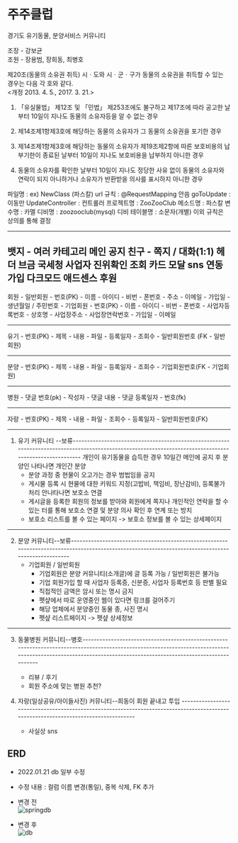 # 주주클럽  
경기도 유기동물, 분양서비스 커뮤니티

조장 - 강보균  
조원 - 장용범, 장희동, 최병호

제20조(동물의 소유권 취득) 시ㆍ도와 시ㆍ군ㆍ구가 동물의 소유권을 취득할 수 있는 경우는 다음 각 호와 같다.  
<개정 2013. 4. 5., 2017. 3. 21.>

1. 「유실물법」 제12조 및 「민법」 제253조에도 불구하고 제17조에 따라 공고한 날부터 10일이 지나도 동물의 소유자등을 알 수 없는 경우

2. 제14조제1항제3호에 해당하는 동물의 소유자가 그 동물의 소유권을 포기한 경우

3. 제14조제1항제3호에 해당하는 동물의 소유자가 제19조제2항에 따른 보호비용의 납부기한이 종료된 날부터 10일이 지나도 보호비용을 납부하지 아니한 경우

4. 동물의 소유자를 확인한 날부터 10일이 지나도 정당한 사유 없이 동물의 소유자와 연락이 되지 아니하거나 소유자가 반환받을 의사를 표시하지 아니한 경우


파일명 : ex) NewClass (파스칼)
url 규칙 : @RequestMapping 안씀
	goToUpdate : 이동만
	UpdateController : 컨트롤러
프로젝트명 : ZooZooClub
메소드명 : 파스칼
변수명 : 카멜
디비명 : zoozooclub(mysql)
디비 테이블명 : 소문자(개별)
이외 규칙은 상의를 통해 결정

------------------------------------------
뱃지
	- 여러 카테고리
메인 공지
친구
	- 쪽지 / 대화(1:1)
헤더 브금
국세청 사업자 진위확인 조회
카드
모달
sns 연동 가입
다크모드
애드센스
후원
--------------------------------------------------------------------------------------------------------------------------------------------------------------------------------------------
회원 
	- 일반회원
		- 번호(PK)
		- 이름
		- 아이디
		- 비번
		- 폰번호
		- 주소
		- 이메일
		- 가입일
		- 생년월일 / 주민번호
	- 기업회원
		- 번호(PK)
		- 이름
		- 아이디
		- 비번
		- 폰번호
		- 사업자등록번호
		- 상호명
		- 사업장주소
		- 사업장연락번호
		- 가입일
		- 이메일

-----------------------------------------------------
유기
	- 번호(PK)
	- 제목
	- 내용
	- 파일
	- 등록일자
	- 조회수
	- 일반회원번호 (FK - 일반회원)

-----------------------------------------------------
분양
	- 번호(PK)
	- 제목
	- 내용
	- 파일
	- 등록일자
	- 조회수
	- 기업회원번호(FK - 기업회원)

----------------------------
병원
	- 댓글 번호(pk)
	- 작성자
	- 댓글 내용
	- 댓글 등록일자
	- 번호(fk)

------------------------------
자랑
	- 번호(PK)
	- 제목
	- 내용
	- 파일
	- 조회수
	- 등록일자
	- 일반회원번호(FK)

---------------------------------------------------------------------------------------------------------------------------------------------------------------------------------------------
1. 유기 커뮤니티 --보류-------------------------------------------------------------------------------------------------------------------------------------------------------
개인이 유기동물을 습득한 경우
10일간 메인에 공지
후 분양인 나타나면 개인간 분양
	- 분양 과정 중 현물이 오고가는 경우 범법임을 공지
	- 게시물 등록 시 현물에 대한 키워드 지정(고밥비, 책임비, 장난감비), 등록불가처리
안나타나면 보호소 연결
	- 게시글을 등록한 회원의 정보를 받아와 회원에게 쪽지나 개인적인 연락을 할 수 있는 터를 통해 보호소 연결 및 분양 의사 확인 후 연계 또는 방치
	- 보호소 리스트를 볼 수 있는 페이지 -> 보호소 정보를 볼 수 있는 상세페이지

-----------------------------------------------------------------------------------------------------------------------------------------------------------------

2. 분양 커뮤니티--보류---------------------------------------------------------------------------------------------------------------------------------------------------
	- 기업회원 / 일반회원
		- 기업회원은 분양 커뮤니티(소개글)에 글 등록 가능 / 일반회원은 불가능
		- 기업 회원가입 할 때 사업자 등록증, 신분증, 사업자 등록번호 등 판별 필요
		- 직접적인 금액은 암시 또는 명시 금지
		- 펫샾에서 따로 운영중인 웹이 있다면 링크를 걸어주기
		- 해당 업체에서 분양중인 동물 종, 사진 명시
		- 펫샾 리스트페이지 -> 펫샾 상세정보

---------------------------------------------------------------------------------------------------------------------------------------------------------------------------------------------------------------

3. 동물병원 커뮤니티--병호--------------------------------------------------------------------------------------------------------------------------------------------------------------------------------------------------------------
	- 리뷰 / 후기
	- 회원 주소에 맞는 병원 추천?

4. 자랑(일상공유/아이들사진) 커뮤니티--희동이 회원 끝내고 투입 ------------------------------------------------------------------------------------------------------------------------------------
	- 사실상 sns

## ERD
- 2022.01.21 db 일부 수정
- 수정 내용 : 컬럼 이름 변경(통일), 중복 삭제, FK 추가  
- 변경 전  
![springdb](https://user-images.githubusercontent.com/87436495/150328430-bf0783b7-b791-406b-b0e9-879cfca1ab90.png)

- 변경 후  
![db](https://user-images.githubusercontent.com/91529033/150495603-a300e48c-a9ca-4013-b259-905fd7a1f7e5.png)
